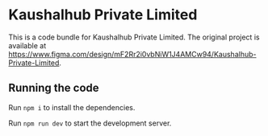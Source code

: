 
  # Kaushalhub Private Limited

  This is a code bundle for Kaushalhub Private Limited. The original project is available at https://www.figma.com/design/mF2Rr2i0vbNiW1J4AMCw94/Kaushalhub-Private-Limited.

  ## Running the code

  Run `npm i` to install the dependencies.

  Run `npm run dev` to start the development server.
  